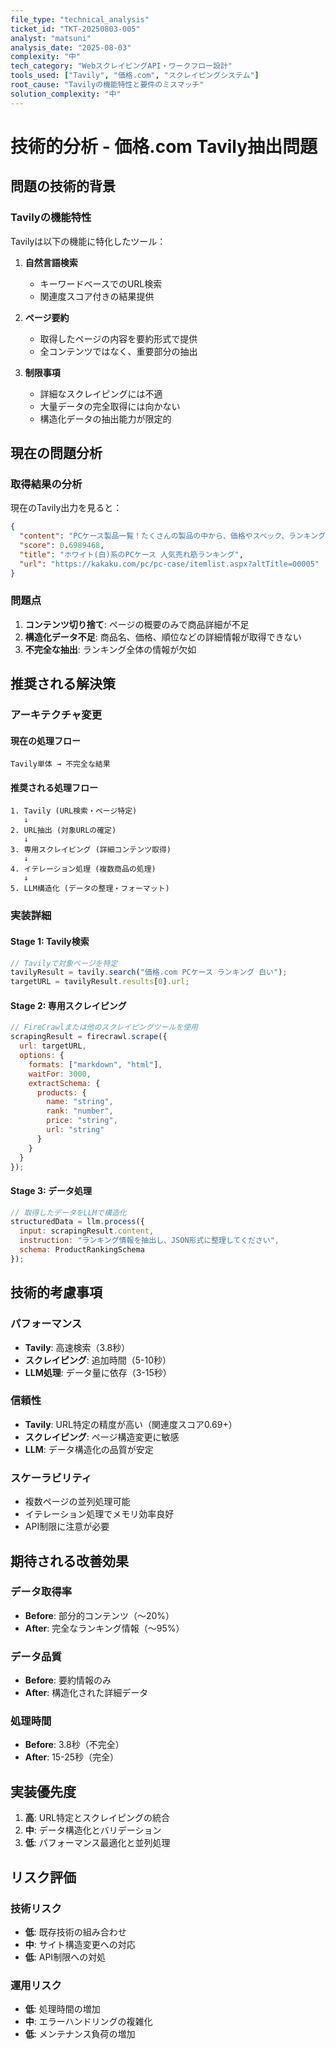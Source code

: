 ```yaml
---
file_type: "technical_analysis"
ticket_id: "TKT-20250803-005"
analyst: "matsuni"
analysis_date: "2025-08-03"
complexity: "中"
tech_category: "WebスクレイピングAPI・ワークフロー設計"
tools_used: ["Tavily", "価格.com", "スクレイピングシステム"]
root_cause: "Tavilyの機能特性と要件のミスマッチ"
solution_complexity: "中"
---
```


# 技術的分析 - 価格.com Tavily抽出問題

## 問題の技術的背景

### Tavilyの機能特性
Tavilyは以下の機能に特化したツール：

1. **自然言語検索**
   - キーワードベースでのURL検索
   - 関連度スコア付きの結果提供

2. **ページ要約**
   - 取得したページの内容を要約形式で提供
   - 全コンテンツではなく、重要部分の抽出

3. **制限事項**
   - 詳細なスクレイピングには不適
   - 大量データの完全取得には向かない
   - 構造化データの抽出能力が限定的

## 現在の問題分析

### 取得結果の分析
現在のTavily出力を見ると：

```json
{
  "content": "PCケース製品一覧！たくさんの製品の中から、価格やスペック、ランキング、満足度など、さまざまな条件を指定して自分にピッタリの製品を簡単に探し出すことができ",
  "score": 0.6989468,
  "title": "ホワイト(白)系のPCケース 人気売れ筋ランキング",
  "url": "https://kakaku.com/pc/pc-case/itemlist.aspx?altTitle=00005"
}
```

### 問題点
1. **コンテンツ切り捨て**: ページの概要のみで商品詳細が不足
2. **構造化データ不足**: 商品名、価格、順位などの詳細情報が取得できない
3. **不完全な抽出**: ランキング全体の情報が欠如

## 推奨される解決策

### アーキテクチャ変更

#### 現在の処理フロー
```
Tavily単体 → 不完全な結果
```

#### 推奨される処理フロー
```
1. Tavily (URL検索・ページ特定)
   ↓
2. URL抽出 (対象URLの確定)
   ↓
3. 専用スクレイピング (詳細コンテンツ取得)
   ↓
4. イテレーション処理 (複数商品の処理)
   ↓
5. LLM構造化 (データの整理・フォーマット)
```

### 実装詳細

#### Stage 1: Tavily検索
```javascript
// Tavilyで対象ページを特定
tavilyResult = tavily.search("価格.com PCケース ランキング 白い");
targetURL = tavilyResult.results[0].url;
```

#### Stage 2: 専用スクレイピング
```javascript
// FireCrawlまたは他のスクレイピングツールを使用
scrapingResult = firecrawl.scrape({
  url: targetURL,
  options: {
    formats: ["markdown", "html"],
    waitFor: 3000,
    extractSchema: {
      products: {
        name: "string",
        rank: "number", 
        price: "string",
        url: "string"
      }
    }
  }
});
```

#### Stage 3: データ処理
```javascript
// 取得したデータをLLMで構造化
structuredData = llm.process({
  input: scrapingResult.content,
  instruction: "ランキング情報を抽出し、JSON形式に整理してください",
  schema: ProductRankingSchema
});
```

## 技術的考慮事項

### パフォーマンス
- **Tavily**: 高速検索（3.8秒）
- **スクレイピング**: 追加時間（5-10秒）
- **LLM処理**: データ量に依存（3-15秒）

### 信頼性
- **Tavily**: URL特定の精度が高い（関連度スコア0.69+）
- **スクレイピング**: ページ構造変更に敏感
- **LLM**: データ構造化の品質が安定

### スケーラビリティ
- 複数ページの並列処理可能
- イテレーション処理でメモリ効率良好
- API制限に注意が必要

## 期待される改善効果

### データ取得率
- **Before**: 部分的コンテンツ（～20%）
- **After**: 完全なランキング情報（～95%）

### データ品質
- **Before**: 要約情報のみ
- **After**: 構造化された詳細データ

### 処理時間
- **Before**: 3.8秒（不完全）
- **After**: 15-25秒（完全）

## 実装優先度

1. **高**: URL特定とスクレイピングの統合
2. **中**: データ構造化とバリデーション
3. **低**: パフォーマンス最適化と並列処理

## リスク評価

### 技術リスク
- **低**: 既存技術の組み合わせ
- **中**: サイト構造変更への対応
- **低**: API制限への対処

### 運用リスク
- **低**: 処理時間の増加
- **中**: エラーハンドリングの複雑化
- **低**: メンテナンス負荷の増加
